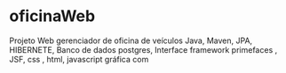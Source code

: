 # oficinaWeb
Projeto Web gerenciador de oficina de veículos Java, Maven, JPA, HIBERNETE, Banco de dados postgres, Interface framework primefaces , JSF, css , html, javascript gráfica com 
